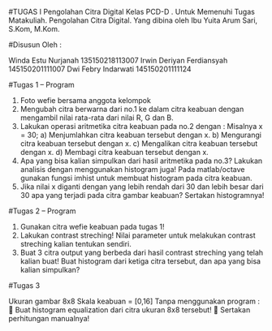 

#TUGAS I
Pengolahan Citra Digital Kelas PCD-D .
Untuk Memenuhi Tugas Matakuliah.
Pengolahan Citra Digital.
Yang dibina oleh Ibu Yuita Arum Sari, S.Kom, M.Kom.

#Disusun Oleh :

Winda Estu Nurjanah			    135150218113007
Irwin Deriyan Ferdiansyah		145150201111007
Dwi Febry Indarwati			    145150201111124

#Tugas 1 – Program
1.	Foto wefie bersama anggota kelompok
2.	Mengubah citra berwarna dari no.1 ke dalam citra keabuan dengan mengambil nilai rata-rata dari nilai R, G dan B.
3.	Lakukan operasi aritmetika citra keabuan pada no.2 dengan :
Misalnya x = 30;
a) Menjumlahkan citra keabuan tersebut dengan x.
b) Mengurangi citra keabuan tersebut dengan x.
c) Mengalikan citra keabuan tersebut dengan x.
d) Membagi citra keabuan tersebut dengan x.
4.	Apa yang bisa kalian simpulkan dari hasil aritmetika pada no.3? Lakukan analisis dengan menggunakan histogram juga! Pada matlab/octave gunakan fungsi imhist untuk membuat histogram pada citra keabuan.
5.	Jika nilai x diganti dengan yang lebih rendah dari 30 dan lebih besar dari 30 apa yang terjadi pada citra gambar keabuan? Sertakan histogramnya!


#Tugas 2 – Program
1.	Gunakan citra wefie keabuan pada tugas 1!
2.	Lakukan contrast streching! Nilai parameter untuk melakukan contrast streching kalian tentukan sendiri.
3.	Buat 3 citra output yang berbeda dari hasil contrast streching yang telah kalian buat!
Buat histogram dari ketiga citra tersebut, dan apa yang bisa kalian simpulkan?


#Tugas 3
 

Ukuran gambar 8x8
Skala keabuan = [0,16]
Tanpa menggunakan program :
	Buat histogram equalization dari citra ukuran 8x8 tersebut!
	Sertakan perhitungan manualnya!
